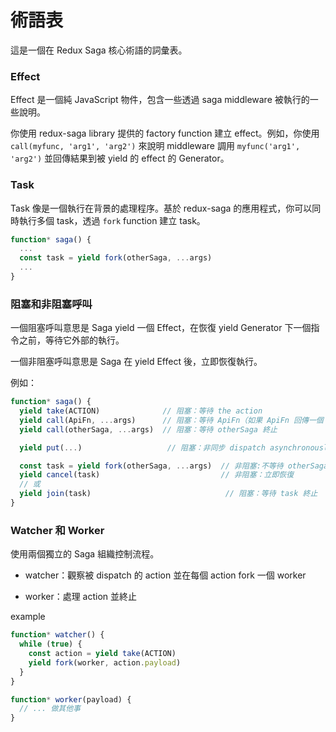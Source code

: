 # 術語表

這是一個在 Redux Saga 核心術語的詞彙表。

### Effect

Effect 是一個純 JavaScript 物件，包含一些透過 saga middleware 被執行的一些說明。

你使用 redux-saga library 提供的 factory function 建立 effect。例如，你使用 `call(myfunc, 'arg1', 'arg2')` 來說明 middleware 調用 `myfunc('arg1', 'arg2')` 並回傳結果到被 yield 的 effect 的 Generator。

### Task

Task 像是一個執行在背景的處理程序。基於 redux-saga 的應用程式，你可以同時執行多個 task，透過 `fork` function 建立 task。

```javascript
function* saga() {
  ...
  const task = yield fork(otherSaga, ...args)
  ...
}
```

### 阻塞和非阻塞呼叫

一個阻塞呼叫意思是 Saga yield 一個 Effect，在恢復 yield Generator 下一個指令之前，等待它外部的執行。

一個非阻塞呼叫意思是 Saga 在 yield Effect 後，立即恢復執行。

例如：

```javascript
function* saga() {
  yield take(ACTION)              // 阻塞：等待 the action
  yield call(ApiFn, ...args)      // 阻塞：等待 ApiFn（如果 ApiFn 回傳一個 Promise）
  yield call(otherSaga, ...args)  // 阻塞：等待 otherSaga 終止

  yield put(...)                   // 阻塞：非同步 dispatch asynchronously（使用 Promise.then）

  const task = yield fork(otherSaga, ...args)  // 非阻塞:不等待 otherSaga
  yield cancel(task)                           // 非阻塞：立即恢復
  // 或
  yield join(task)                              // 阻塞：等待 task 終止
}
```

### Watcher 和 Worker

使用兩個獨立的 Saga 組織控制流程。

- watcher：觀察被 dispatch 的 action 並在每個 action fork 一個 worker

- worker：處理 action 並終止

example

```javascript
function* watcher() {
  while (true) {
    const action = yield take(ACTION)
    yield fork(worker, action.payload)
  }
}

function* worker(payload) {
  // ... 做其他事
}
```
